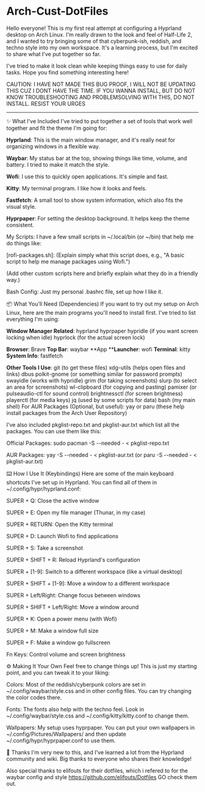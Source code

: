 # Arch-Cust-DotFiles
Hello everyone! This is my first real attempt at configuring a Hyprland desktop on Arch Linux. I'm really drawn to the look and feel of Half-Life 2, and I wanted to try bringing some of that cyberpunk-ish, reddish, and techno style into my own workspace. It's a learning process, but I'm excited to share what I've put together so far.

I've tried to make it look clean while keeping things easy to use for daily tasks. Hope you find something interesting here!

CAUTION: I HAVE NOT MADE THIS BUG PROOF, I WILL NOT BE UPDATING THIS CUZ I DONT HAVE THE TIME. IF YOU WANNA INSTALL, BUT DO NOT KNOW TROUBLESHOOTING AND PROBLEMSOLVING WITH THIS, DO NOT INSTALL. RESIST YOUR URGES

______________________________________________________________________________________________________________________________________________________________________

✨ What I've Included
I've tried to put together a set of tools that work well together and fit the theme I'm going for:

**Hyprland**: This is the main window manager, and it's really neat for organizing windows in a flexible way.

**Waybar**: My status bar at the top, showing things like time, volume, and battery. I tried to make it match the style.

**Wofi**: I use this to quickly open applications. It's simple and fast.

**Kitty**: My terminal program. I like how it looks and feels.

**Fastfetch**: A small tool to show system information, which also fits the visual style.

**Hyprpaper**: For setting the desktop background. It helps keep the theme consistent.

My Scripts: I have a few small scripts in ~/.local/bin (or ~/bin) that help me do things like:

[rofi-packages.sh]: (Explain simply what this script does, e.g., "A basic script to help me manage packages using Wofi.")

(Add other custom scripts here and briefly explain what they do in a friendly way.)

Bash Config: Just my personal .bashrc file, set up how I like it.

📦 What You'll Need (Dependencies)
If you want to try out my setup on Arch Linux, here are the main programs you'll need to install first. I've tried to list everything I'm using:

**Window Manager Related**:
hyprland
hyprpaper
hypridle (if you want screen locking when idle)
hyprlock (for the actual screen lock)

**Browser**: Brave
**Top Bar**: waybar
**App ****Launcher**: wofi
**Terminal**: kitty
**System Info**: fastfetch

**Other Tools I Use**:
git (to get these files)
xdg-utils (helps open files and links)
dbus
polkit-gnome (or something similar for password prompts)
swayidle (works with hypridle)
grim (for taking screenshots)
slurp (to select an area for screenshots)
wl-clipboard (for copying and pasting)
pamixer (or pulseaudio-ctl for sound control)
brightnessctl (for screen brightness)
playerctl (for media keys)
jq (used by some scripts for data)
bash (my main shell)
For AUR Packages (Optional, but useful):
yay or paru (these help install packages from the Arch User Repository)

I've also included pkglist-repo.txt and pkglist-aur.txt which list all the packages. You can use them like this:

Official Packages: sudo pacman -S --needed - < pkglist-repo.txt

AUR Packages: yay -S --needed - < pkglist-aur.txt (or paru -S --needed - < pkglist-aur.txt)

⌨️ How I Use It (Keybindings)
Here are some of the main keyboard shortcuts I've set up in Hyprland. You can find all of them in ~/.config/hypr/hyprland.conf:

SUPER + Q: Close the active window

SUPER + E: Open my file manager (Thunar, in my case)

SUPER + RETURN: Open the Kitty terminal

SUPER + D: Launch Wofi to find applications

SUPER + S: Take a screenshot

SUPER + SHIFT + R: Reload Hyprland's configuration

SUPER + [1-9]: Switch to a different workspace (like a virtual desktop)

SUPER + SHIFT + [1-9]: Move a window to a different workspace

SUPER + Left/Right: Change focus between windows

SUPER + SHIFT + Left/Right: Move a window around

SUPER + K: Open a power menu (with Wofi)

SUPER + M: Make a window full size

SUPER + F: Make a window go fullscreen

Fn Keys: Control volume and screen brightness

⚙️ Making It Your Own
Feel free to change things up! This is just my starting point, and you can tweak it to your liking:

Colors: Most of the reddish/cyberpunk colors are set in ~/.config/waybar/style.css and in other config files. You can try changing the color codes there.

Fonts: The fonts also help with the techno feel. Look in ~/.config/waybar/style.css and ~/.config/kitty/kitty.conf to change them.

Wallpapers: My setup uses hyprpaper. You can put your own wallpapers in ~/.config/Pictures/Wallpapers/ and then update ~/.config/hypr/hyprpaper.conf to use them.

🤝 Thanks
I'm very new to this, and I've learned a lot from the Hyprland community and wiki. Big thanks to everyone who shares their knowledge!

Also special thanks to elifouts for their dotfiles, which i refered to for the waybar config and style
https://github.com/elifouts/Dotfiles
GO check them out.
